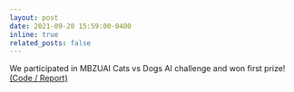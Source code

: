 ```yaml
---
layout: post
date: 2021-09-20 15:59:00-0400
inline: true
related_posts: false
---
```


We participated in MBZUAI Cats vs Dogs AI challenge and won first prize! <a href="https://github.com/muzairkhattak/Final-code">(Code / Report) </a>